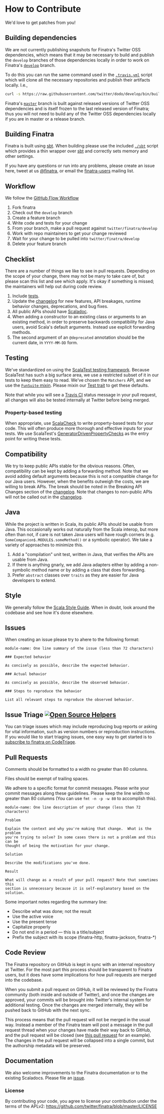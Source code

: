 # How to Contribute

We'd love to get patches from you!

## Building dependencies

We are not currently publishing snapshots for Finatra's Twitter OSS
dependencies, which means that it may be necessary to build and publish the
`develop` branches of those dependencies locally in order to work on Finatra's
[`develop`][develop-branch] branch.

To do this you can run the same command used in the
[`.travis.yml`](/.travis.yml#L35) script which will clone all the necessary
repositories and publish their artifacts locally. I.e.,

```sh
curl -s https://raw.githubusercontent.com/twitter/dodo/develop/bin/build | bash -s -- --no-test finatra
```

Finatra's [`master`][master-branch] branch is built against released versions of
Twitter OSS dependencies and is itself frozen to the last released version of
Finatra; thus you will not need to build any of the Twitter OSS dependencies
locally if you are in master or a release branch.

## Building Finatra

Finatra is built using [sbt][sbt]. When building please use the included
[`./sbt`](https://github.com/twitter/finatra/blob/develop/sbt) script which
provides a thin wrapper over [sbt][sbt] and correctly sets memory and other
settings.

If you have any questions or run into any problems, please create an issue here,
tweet at us [@finatra](https://twitter.com/finatra), or email the
[finatra-users](https://groups.google.com/forum/#!forum/finatra-users) mailing
list.

## Workflow

We follow the [GitHub Flow Workflow](https://guides.github.com/introduction/flow/)

1.  Fork finatra 
1.  Check out the `develop` branch 
1.  Create a feature branch
1.  Write code and tests for your change 
1.  From your branch, make a pull request against `twitter/finatra/develop` 
1.  Work with repo maintainers to get your change reviewed 
1.  Wait for your change to be pulled into `twitter/finatra/develop`
1.  Delete your feature branch

## Checklist

There are a number of things we like to see in pull requests. Depending
on the scope of your change, there may not be many to take care of, but
please scan this list and see which apply. It's okay if something is missed;
the maintainers will help out during code review.

1. Include [tests](CONTRIBUTING.md#testing).
1. Update the [changelog](CHANGELOG.rst) for new features, API breakages, runtime behavior changes,
   deprecations, and bug fixes.
1. All public APIs should have [Scaladoc][scaladoc].
1. When adding a constructor to an existing class or arguments to an existing
   method, in order to preserve backwards compatibility for Java users, avoid
   Scala's default arguments. Instead use explicit forwarding methods.
1. The second argument of an `@deprecated` annotation should be the current
   date, in `YYYY-MM-DD` form.

## Testing

We've standardized on using the [ScalaTest testing framework][scalatest].
Because ScalaTest has such a big surface area, we use a restricted subset of it
in our tests to keep them easy to read.  We've chosen the `Matchers` API, and we
use the [`FunSuite` mixin][funsuite]. Please mixin our [Test trait][test-trait]
to get these defaults.

Note that while you will see a [Travis CI][travis-ci] status message in your
pull request, all changes will also be tested internally at Twitter before being
merged.

### Property-based testing

When appropriate, use [ScalaCheck][scalacheck] to write property-based
tests for your code. This will often produce more thorough and effective
inputs for your tests. We use ScalaTest's
[GeneratorDrivenPropertyChecks][gendrivenprop] as the entry point for
writing these tests.

## Compatibility

We try to keep public APIs stable for the obvious reasons. Often,
compatibility can be kept by adding a forwarding method. Note that we
avoid adding default arguments because this is not a compatible change
for our Java users.  However, when the benefits outweigh the costs, we
are willing to break APIs. The break should be noted in the Breaking
API Changes section of the [changelog](CHANGELOG.rst). Note that changes to
non-public APIs will not be called out in the [changelog](CHANGELOG.rst).

## Java

While the project is written in Scala, its public APIs should be usable from
Java. This occasionally works out naturally from the Scala interop, but more
often than not, if care is not taken Java users will have rough corners
(e.g. `SomeCompanion$.MODULE$.someMethod()` or a symbolic operator).
We take a variety of approaches to minimize this.

1. Add a "compilation" unit test, written in Java, that verifies the APIs are
   usable from Java.
1. If there is anything gnarly, we add Java adapters either by adding
   a non-symbolic method name or by adding a class that does forwarding.
1. Prefer `abstract` classes over `traits` as they are easier for Java
   developers to extend.

## Style

We generally follow the [Scala Style Guide][scala-style-guide]. When in doubt,
look around the codebase and see how it's done elsewhere.

## Issues

When creating an issue please try to ahere to the following format:

    module-name: One line summary of the issue (less than 72 characters)

    ### Expected behavior

    As concisely as possible, describe the expected behavior.

    ### Actual behavior

    As concisely as possible, describe the observed behavior.

    ### Steps to reproduce the behavior

    List all relevant steps to reproduce the observed behavior.

## Issue Triage [![Open Source Helpers](https://www.codetriage.com/twitter/finatra/badges/users.svg)](https://www.codetriage.com/twitter/finatra)

You can triage issues which may include reproducing bug reports or asking for vital information, such as version numbers or reproduction instructions. If you would like to start triaging issues, one easy way to get started is to [subscribe to finatra on CodeTriage](https://www.codetriage.com/twitter/finatra).

## Pull Requests

Comments should be formatted to a width no greater than 80 columns.

Files should be exempt of trailing spaces.

We adhere to a specific format for commit messages. Please write your commit
messages along these guidelines. Please keep the line width no greater than 80
columns (You can use `fmt -n -p -w 80` to accomplish this).

    module-name: One line description of your change (less than 72 characters)

    Problem

    Explain the context and why you're making that change.  What is the problem
    you're trying to solve? In some cases there is not a problem and this can be
    thought of being the motivation for your change.

    Solution

    Describe the modifications you've done.

    Result

    What will change as a result of your pull request? Note that sometimes this
    section is unnecessary because it is self-explanatory based on the solution.

Some important notes regarding the summary line:

* Describe what was done; not the result 
* Use the active voice 
* Use the present tense 
* Capitalize properly 
* Do not end in a period — this is a title/subject 
* Prefix the subject with its scope (finatra-http, finatra-jackson, finatra-*)

## Code Review

The Finatra repository on GitHub is kept in sync with an internal repository at
Twitter. For the most part this process should be transparent to Finatra users,
but it does have some implications for how pull requests are merged into the
codebase.

When you submit a pull request on GitHub, it will be reviewed by the Finatra
community (both inside and outside of Twitter), and once the changes are
approved, your commits will be brought into Twitter's internal system for
additional testing. Once the changes are merged internally, they will be pushed
back to GitHub with the next sync.

This process means that the pull request will not be merged in the usual way.
Instead a member of the Finatra team will post a message in the pull request
thread when your changes have made their way back to GitHub, and the pull
request will be closed (see [this pull request][pull-example] for an example).
The changes in the pull request will be collapsed into a single commit, but the
authorship metadata will be preserved.

## Documentation

We also welcome improvements to the Finatra documentation or to the existing
Scaladocs. Please file an [issue](https://github.com/twitter/finatra/issues).

[master-branch]: https://github.com/twitter/finatra/tree/master
[develop-branch]: https://github.com/twitter/finatra/tree/develop
[pull-example]: https://github.com/twitter/finagle/pull/267
[twitter-server-repo]: https://github.com/twitter/twitter-server 
[finagle-repo]: https://github.com/twitter/finagle 
[util-repo]: https://github.com/twitter/util
[effectivescala]: https://twitter.github.io/effectivescala/ 
[funsuite]: https://doc.scalatest.org/2.2.1/#org.scalatest.FunSuite
[scalatest]: https://www.scalatest.org/ 
[scala-style-guide]: https://docs.scala-lang.org/style/index.html
[sbt]: https://www.scala-sbt.org/
[travis-ci]: https://travis-ci.org/twitter/finatra 
[test-trait]: https://github.com/twitter/finatra/blob/develop/inject/inject-core/src/test/scala/com/twitter/inject/Test.scala
[scaladoc]: https://docs.scala-lang.org/style/scaladoc.html
[scalacheck]: https://www.scalacheck.org/
[gendrivenprop]: https://www.scalatest.org/user_guide/generator_driven_property_checks

### License 
By contributing your code, you agree to license your contribution under the 
terms of the APLv2: https://github.com/twitter/finatra/blob/master/LICENSE
